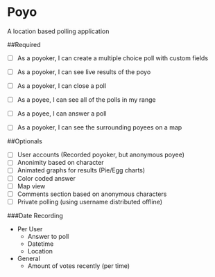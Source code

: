 # Poyo
A location based polling application

##Required
- [ ] As a poyoker, I can create a multiple choice poll with custom fields
- [ ] As a poyoker, I can see live results of the poyo
- [ ] As a poyoker, I can close a poll
- [ ] As a poyee, I can see all of the polls in my range
- [ ] As a poyee, I can answer a poll
- [ ] As a poyoker, I can see the surrounding poyees on a map


##Optionals
- [ ] User accounts (Recorded poyoker, but anonymous poyee)
- [ ] Anonimity based on character
- [ ] Animated graphs for results (Pie/Egg charts)
- [ ] Color coded answer
- [ ] Map view
- [ ] Comments section based on anonymous characters
- [ ] Private polling (using username distributed offline)

###Date Recording
* Per User
  * Answer to poll
  * Datetime
  * Location
* General
  * Amount of votes recently (per time)   



